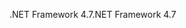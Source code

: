 <span data-ttu-id="f02fe-101">.NET Framework 4.7</span><span class="sxs-lookup"><span data-stu-id="f02fe-101">.NET Framework 4.7</span></span>